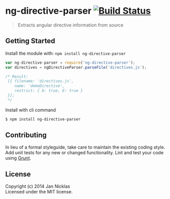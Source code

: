 # ng-directive-parser [![Build Status](https://secure.travis-ci.org/jantimon/ng-directive-parser.png?branch=master)](http://travis-ci.org/jantimon/ng-directive-parser)

> Extracts angular directive information from source


## Getting Started

Install the module with: `npm install ng-directive-parser`

```js
var ng-directive-parser = require('ng-directive-parser');
var directives = ngDirectiveParser.parseFile('directives.js');

/* Result:
 [{ filename: 'directives.js',
    name: 'demoDirective',
    restrict: { A: true, E: true } 
 }];
 */

```

Install with cli command

```sh
$ npm install ng-directive-parser
```

## Contributing

In lieu of a formal styleguide, take care to maintain the existing coding style. Add unit tests for any new or changed functionality. Lint and test your code using [Grunt](http://gruntjs.com).


## License

Copyright (c) 2014 Jan Nicklas  
Licensed under the MIT license.
